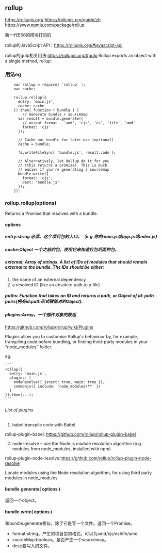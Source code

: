 ## rollup
<https://rollupjs.org/>
<https://rollupjs.org/guide/zh>
<https://www.npmjs.com/package/rollup>

新一代ES6的模块打包机

rollup的JavaScript API：<https://rollupjs.org/#javascript-api>

rollup的gulp相关用法:<https://rollupjs.org/#gulp>
Rollup exports an object with a single method, rollup:

### 用法eg
```	
	var rollup = require( 'rollup' );
	var cache;

	rollup.rollup({
	  entry: 'main.js',
	  cache: cache
	}).then( function ( bundle ) {
	 	// Generate bundle + sourcemap
	  var result = bundle.generate({
	    // output format - 'amd', 'cjs', 'es', 'iife', 'umd'
	    format: 'cjs'
	  });
	
	  // Cache our bundle for later use (optional)
	  cache = bundle;
	
	  fs.writeFileSync( 'bundle.js', result.code );
	
	  // Alternatively, let Rollup do it for you
	  // (this returns a promise). This is much
	  // easier if you're generating a sourcemap
	  bundle.write({
	    format: 'cjs',
	    dest: 'bundle.js'
	  });
	});
```
### rollup.rollup(options)
Returns a Promise that resolves with a bundle. 

####  options
##### entry:string 必须。这个项目包的入口。（e.g.你的main.js或app.js或index.js)

##### cache:Object  一个之前的包，使用它来加速打包后面的包。

##### external: Array of strings. A list of IDs of modules that should remain external to the bundle. The IDs should be either:
  1. the name of an external dependency
  2. a resolved ID (like an absolute path to a file)

##### paths: Function  that takes an ID and returns a path, or Object of **id: path pairs**(拥有id:path形式键值对的Object).

##### plugins:Array。一个插件对象的数组
<https://github.com/rollup/rollup/wiki/Plugins>

Plugins allow you to customise Rollup's behaviour by, for example, transpiling code before bundling, or finding third-party modules in your "node_modules" folder.

eg:

    ```
    rollup({
      entry: 'main.js',
      plugins: [
        nodeResolve({ jsnext: true, main: true }),
        commonjs({ include: 'node_modules/**' })
      ]
    }).then(...);
    ```

###### List of plugins
1. babel:transpile code with Babel

rollup-plugin-babel:
    <https://github.com/rollup/rollup-plugin-babel>

2. node-resolve – use the Node.js module resolution algorithm (e.g. modules from node_modules, installed with npm)

rollup-plugin-node-resolve:<https://github.com/rollup/rollup-plugin-node-resolve>

Locate modules using the Node resolution algorithm, for using third party modules in node_modules


#### bundle.generate( options )
返回一个object。

#### bundle.write( options )
和bundle.generate相似，除了它是写一个文件。返回一个Promise。

- format:string。产生的项目包的格式。可以为amd/cjs/es/iife/umd
- sourceMap:boolean。是否产生一个sourcemap。
- dest:要写入的文件。